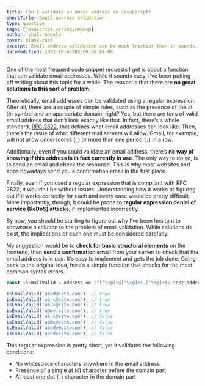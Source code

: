 ```yaml
---
title: Can I validate an email address in JavaScript?
shortTitle: Email address validation
type: question
tags: [javascript,string,regexp]
author: chalarangelo
cover: blank-card
excerpt: Email address validation can be much trickier than it sounds. Here's why and my advice on how to approach this problem.
dateModified: 2022-10-05T05:00:00-04:00
---
```


One of the most frequent code snippet requests I get is about a function that can validate email addresses. While it sounds easy, I’ve been putting off writing about this topic for a while. The reason is that there are **no great solutions to this sort of problem**.

Theoretically, email addresses can be validated using a regular expression. After all, there are a couple of simple rules, such as the presence of the at (`@`) symbol and an appropriate domain, right? Yes, but there are tons of valid email address that don’t look exactly like that. In fact, there’s a whole standard, [RFC 2822](https://www.rfc-editor.org/rfc/rfc2822#section-3.4.1), that defines what email addresses can look like. Then, there’s the issue of what different mail servers will allow. Gmail, for example, will not allow underscores (`_`) or more than one period (`.`) in a row.

Additionally, even if you could validate an email address, there’s **no way of knowing if this address is in fact currently in use**. The only way to do so, is to send an email and check the response. This is why most websites and apps nowadays send you a confirmation email in the first place.

Finally, even if you used a regular expression that is compliant with RFC 2822, it wouldn’t be without issues. Understanding how it works or figuring out if it works correctly for each and every case would be pretty difficult. More importantly, though, it could be prone to **regular expression denial of service (ReDoS) attacks**, if implemented incorrectly.

By now, you should be starting to figure out why I’ve been hesitant to showcase a solution to the problem of email validation. While solutions do exist, the implications of each one must be considered carefully.

My suggestion would be to **check for basic structural elements** on the frontend, then **send a confirmation email** from your server to check that the email address is in use. It’s easy to implement and gets the job done. Going back to the original idea, here’s a simple function that checks for the most common syntax errors.

```js
const isEmailValid = address => /^[^\s@]+@[^\s@]+\.[^\s@]+$/.test(address);

isEmailValid('abcd@site.com'); // true
isEmailValid('ab_c@site.com'); // true
isEmailValid('ab.c@site.com'); // true
isEmailValid('a@my.site.com'); // true
isEmailValid('ab c@site.com'); // false
isEmailValid('ab@c@site.com'); // false
isEmailValid('abcde@sitecom'); // false
isEmailValid('abcdesite.com'); // false
```

This regular expression is pretty short, yet it validates the following conditions:

- No whitespace characters anywhere in the email address
- Presence of a single at (`@`) character before the domain part
- At least one dot (`.`) character in the domain part
